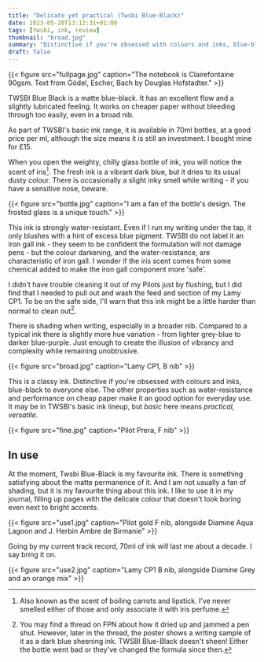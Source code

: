 ```yaml
---
title: "Delicate yet practical (Twsbi Blue-Black)"
date: 2023-05-20T13:12:31+01:00
tags: [twsbi, ink, review]
thumbnail: "broad.jpg"
summary: "Distinctive if you're obsessed with colours and inks, blue-black to everyone else."
draft: false
---
```


{{< figure src="fullpage.jpg" caption="The notebook is Clairefontaine 90gsm. Text from Gödel, Escher, Bach by Douglas Hofstadter." >}}

TWSBI Blue Black is a matte blue-black. It has an excellent flow and a slightly lubricated feeling. It works on cheaper paper without bleeding through too easily, even in a broad nib.

As part of TWSBI's basic ink range, it is available in 70ml bottles, at a good price per ml, although the size means it is still an investment. I bought mine for £15.

When you open the weighty, chilly glass bottle of ink, you will notice the scent of iris[^1]. The fresh ink is a vibrant dark blue, but it dries to its usual dusty colour. There is occasionally a slight inky smell while writing - if you have a sensitive nose, beware.

[^1]: Also known as the scent of boiling carrots and lipstick. I've never smelled either of those and only associate it with iris perfume.

{{< figure src="bottle.jpg" caption="I am a fan of the bottle's design. The frosted glass is a unique touch." >}}

This ink is strongly water-resistant. Even if I run my writing under the tap, it only blushes with a hint of excess blue pigment. TWSBI do not label it an iron gall ink - they seem to be confident the formulation will not damage pens - but the colour darkening, and the water-resistance, are characteristic of iron gall. I wonder if the iris scent comes from some chemical added to make the iron gall component more 'safe'.

I didn't have trouble cleaning it out of my Pilots just by flushing, but I did find that I needed to pull out and wash the feed and section of my Lamy CP1. To be on the safe side, I'll warn that this ink might be a little harder than normal to clean out[^2].

[^2]: You may find a thread on FPN about how it dried up and jammed a pen shut. However, later in the thread, the poster shows a writing sample of it as a dark blue sheening ink. TWSBI Blue-Black doesn't sheen! Either the bottle went bad or they've changed the formula since then.

There is shading when writing, especially in a broader nib. Compared to a typical ink there is slightly more hue variation - from lighter grey-blue to darker blue-purple. Just enough to create the illusion of vibrancy and complexity while remaining unobtrusive.

{{< figure src="broad.jpg" caption="Lamy CP1, B nib" >}}

This is a classy ink. Distinctive if you're obsessed with colours and inks, blue-black to everyone else. The other properties such as water-resistance and performance on cheap paper make it an good option for everyday use. It may be in TWSBI's basic ink lineup, but _basic_ here means _practical, versatile_.

{{< figure src="fine.jpg" caption="Pilot Prera, F nib" >}}

## In use

At the moment, Twsbi Blue-Black is my favourite ink. There is something satisfying about the matte permanence of it. And I am not usually a fan of shading, but it is my favourite thing about this ink. I like to use it in my journal, filling up pages with the delicate colour that doesn't look boring even next to bright accents.

{{< figure src="use1.jpg" caption="Pilot gold F nib, alongside Diamine Aqua Lagoon and J. Herbin Ambre de Birmanie" >}}

Going by my current track record, 70ml of ink will last me about a decade. I say bring it on.

{{< figure src="use2.jpg" caption="Lamy CP1 B nib, alongside Diamine Grey and an orange mix" >}}


